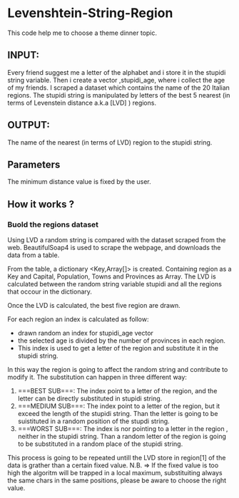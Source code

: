 # Levenshtein-String-Region

This code help me to choose a theme dinner topic.

## INPUT:
Every friend suggest me a letter of the alphabet and i store it in the stupidi string variable. 
Then i create a vector ,stupidi_age, where i collect the age of my friends.
I scraped a dataset which contains the name of the  20 Italian regions.
The stupidi string is manipulated by letters of the  best 5 nearest (in terms of Levenstein distance a.k.a [LVD] ) regions.

## OUTPUT:
The name of the nearest (in terms of LVD)  region to the stupidi string.

## Parameters
The minimum distance value is fixed by the user.

## How it works ? 
### Buold the regions dataset
Using LVD a random string is compared with the dataset scraped from the web.
BeautifulSoap4 is used to scrape the webpage, and downloads the data from a <HTML> </HTML> table.

From the table, a dictionary <Key,Array[]> is created.
Containing region as a Key and  Capital, Population, Towns and Provinces as Array.
The LVD is calculated between the random string variable stupidi and all the regions that occour in the dictionary.

Once the LVD is calculated, the best five region are drawn.

For each region an index is calculated as follow:  
* drawn random an index for stupidi_age vector 
* the selected age is divided by the number of provinces in each region.
* This index is used to get a letter of the region and substitute it in the stupidi string.

In this way the region is going to affect the random string and contribute to modify it.
The substitution can happen in three different way:

1) ===BEST SUB===: The index point to a letter of the region, and the letter can be directly substituted in stupidi string.
2) ===MEDIUM SUB===: The index point to a letter of the region, but it exceed the length of the stupidi string. Than the letter is going to be suistituted in a random position of the stupdi string.
3) ===WORST SUB===: The index is nor pointing to a letter in the region , neither in the stupidi string.
Than a random letter of the region is going to be substituted in a random place of the stupidi string.

This process is going to be repeated untill the LVD store in region[1] of the data is grather than a certain fixed value.
N.B. => If the fixed value is too high the algoritm will be trapped in a local maximum, substituiting always the same chars in the same positions, please be aware to choose the right value.
